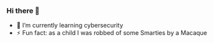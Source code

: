 ### Hi there 👋

- 🌱 I’m currently learning cybersecurity
- ⚡ Fun fact: as a child I was robbed of some Smarties by a Macaque
  
<!--
**amycrom/amycrom** is a ✨ _special_ ✨ repository because its `README.md` (this file) appears on your GitHub profile.

Here are some ideas to get you started:

- 🔭 I’m currently working on ...

- 👯 I’m looking to collaborate on ...
- 🤔 I’m looking for help with ...
- 💬 Ask me about ...
- 📫 How to reach me: ...
- 😄 Pronouns: ...

-->
